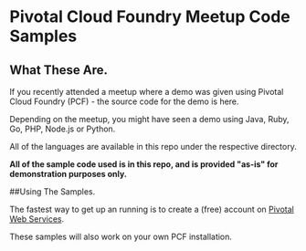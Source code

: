 # Pivotal Cloud Foundry Meetup Code Samples

## What These Are.   

If you recently attended a meetup where a demo was given using Pivotal Cloud Foundry (PCF) - the source code for the demo is here.

Depending on the meetup, you might have seen a demo using Java, Ruby, Go, PHP, Node.js or Python.

All of the languages are available in this repo under the respective directory.

**All of the sample code used is in this repo, and is provided "as-is" for demonstration purposes only.**

##Using The Samples.

The fastest way to get up an running is to create a (free) account on [Pivotal Web Services](http://run.pivotal.io "PWS").

These samples will also work on your own PCF installation.



